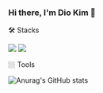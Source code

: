 ### Hi there, I'm Dio Kim 👋

🛠️ Stacks

<img src="https://img.shields.io/badge/Python-3766AB?style=flat-square&logo=Python&logoColor=white"/> <img src="https://img.shields.io/badge/R-276DC3?style=flat-square&logo=R&logoColor=white"/>

🏼 Tools

![Anurag's GitHub stats](https://github-readme-stats.vercel.app/api?username=diokim17&show_icons=true&theme=yeblu)
